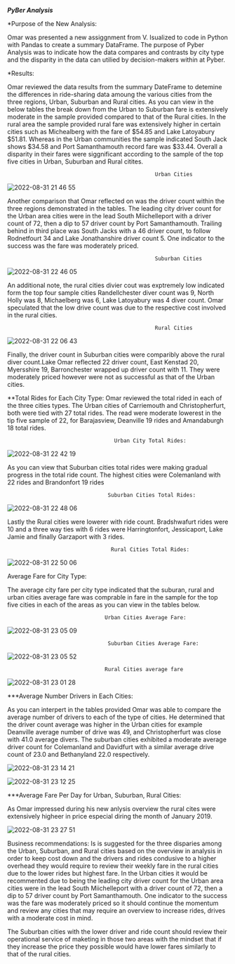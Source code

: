 ***PyBer Analysis*** 


*Purpose of the New Analysis:

  Omar was presented a new assiggnment from V. Isualized to code in Python with Pandas to create a summary DataFrame. The purpose of Pyber Analysis was to  indicate how the data compares and contrasts by city type and the disparity in the data can utilied by decision-makers within at Pyber. 

*Results: 

  Omar reviewed the data results from the summary DateFrame to detemine the differences in ride-sharing data amoung the various cities from the three regions, Urban, Suburban and Rural cities. As you can view in the below tables the break down from the Urban to Suburban fare is extensively moderate in the sample provided compared to that of the Rural cities. In the rural area the sample provided rural fare was extensively higher in certain cities such as Michealberg with the fare of $54.85 and Lake Latoyabury $51.81. Whereas in the Urban communities the sample indicated South Jack shows $34.58 and Port Samanthamouth record fare was $33.44. Overall a disparity in their fares were siggnificant according to the sample of the top five cities in Urban, Suburban and Rural citites.
 
 
                                                   Urban Cities
 ![2022-08-31 21 46 55](https://user-images.githubusercontent.com/107796290/187815085-d5843a1f-e9d7-47f8-92d1-1834ac11d0ee.png)



 Another comparison that Omar reflected on was the driver count within the three regions demonstrated in the tables. The leading city  driver count for the Urban area cities were in the lead South Miichelleport with a driver count of 72, then a dip to 57 driver count by Port Samanthamouth. Trailing behind in third place was South Jacks with a 46 driver count, to follow Rodnetfourt 34 and Lake Jonathanshire driver count 5. One indicator to the success was the fare was moderately priced. 
 
                                                   Suburban Cities
 ![2022-08-31 22 46 05](https://user-images.githubusercontent.com/107796290/187821274-2683884c-9898-48c8-af59-2f1a8e74908b.png)

 
 An additional note, the rural cities divier cout was exptremely low indicated form the top four sample cities Randellchester diver count was 9, North Holly was 8, Michaelberg was 6, Lake Latoyabury was 4 diver count. Omar speculated that the low drive count was due to the respective cost involved in the rural cities. 
 
                                                   Rural Cities
 ![2022-08-31 22 06 43](https://user-images.githubusercontent.com/107796290/187816973-d7a60b4a-bf77-4c46-8275-cf52f8394e64.png)

Finally, the driver count in Suburban cities were comparibly above the rural diver count.Lake Omar reflected  22 driver count, East Kenstad 20, Myersshire 19, Barronchester wrapped up driver count with 11. They were moderately priced however were not as successful as that of the Urban cities.


**Total Rides for Each City Type:
  Omar reviewed the total rided in each of the three cities types. The Urban cities of Carriemouth and Christopherfurt, both were tied with 27 total rides. The read were moderate lowerest in the tip five sample of 22, for Barajasview, Deanville 19 rides and Amandaburgh 18 total rides. 

                                      Urban City Total Rides:
![2022-08-31 22 42 19](https://user-images.githubusercontent.com/107796290/187820926-8b613b86-7789-469f-b1a7-b338aab40164.png)

As you can view that Suburban cities total rides were making gradual progress in the total ride count. The highest cities were Colemanland with 22 rides and Brandonfort 19 rides

                                    Suburban Cities Total Rides:
![2022-08-31 22 48 06](https://user-images.githubusercontent.com/107796290/187821541-ed448f08-c4e2-44e0-a8e7-5a0ad8fc9111.png)

Lastly the Rural cities were lowerer with ride count. Bradshwafurt rides were 10 and a three way ties with 6 rides were Harringtonfort, Jessicaport, Lake Jamie and finally Garzaport with 3 rides. 

                                     Rural Cities Total Rides:
![2022-08-31 22 50 06](https://user-images.githubusercontent.com/107796290/187821759-b40698a3-7cbf-4aa5-b6b0-352cd8330b15.png)




Average Fare for City Type:

The average city fare per city type indicated that the suburan, rural and urban cities average fare was comprable in fare in the sample for the top five cities in each of the areas as you can view in the tables below.

                                   
                                   
                                   Urban Cities Average Fare:
![2022-08-31 23 05 09](https://user-images.githubusercontent.com/107796290/187823377-67a13183-411e-41a6-948c-175a5b87914e.png)

                                    
                                    
                                    Suburban Cities Average Fare:
![2022-08-31 23 05 52](https://user-images.githubusercontent.com/107796290/187823479-b9d51a7c-9937-4078-ae6a-5316d93be0ec.png)


                                   Rural Cities average fare
![2022-08-31 23 01 28](https://user-images.githubusercontent.com/107796290/187822996-62695017-215d-4fcf-bfec-262c28d23d01.png)




***Average Number Drivers in Each Cities:


As you can interpert in the tables provided Omar was able to compare the average number of drivers to each of the type of cities. He determined that the driver count average was higher in the Urban cities for example Deanville average number of drive was 49, and Christopherfurt was close with 41.0 average divers. The suburban cities exhibited a moderate average driver count for Colemanland and Davidfurt with a similar average drive count of 23.0 and  Bethanyland 22.0 respectively. 


![2022-08-31 23 14 21](https://user-images.githubusercontent.com/107796290/187824311-13dbeb94-8840-4724-a18c-8896cf3f9908.png)


![2022-08-31 23 12 25](https://user-images.githubusercontent.com/107796290/187824183-de1a8e68-400e-4b7b-aaea-f189a90f582c.png)


***Average Fare Per Day for Urban, Suburban, Rural Cities:

As Omar impressed during his new anlysis overview the rural cites were extensively higheer in price especial diring the month of January 2019.

![2022-08-31 23 27 51](https://user-images.githubusercontent.com/107796290/187825629-d07b5ecf-506f-446f-b730-47e30b0d693c.png)


Business recommendations:
Is is suggested for the three disparies among the Urban, Suburban, and Rural cities based on the overview in analysis in order to keep cost down and the drivers and rides condusive to a higher overhead they would require to review their weekly fare in the rural cities due to the lower rides but highest fare. 
In the Urban cities it would be recommented due to being the leading city driver count for the Urban area cities were in the lead South Miichelleport with a driver count of 72, then a dip to 57 driver count by Port Samanthamouth. One indicator to the success was the fare was moderately priced so it should continue the momentum and review any cities that may require an overview to increase rides, drives with a moderate cost in mind. 

The Suburban cities with the lower driver and ride count should review their operational service of maketing in those two areas with the mindset that if they increase the price they possible would have lower fares similarly to that of the rural cities.  
